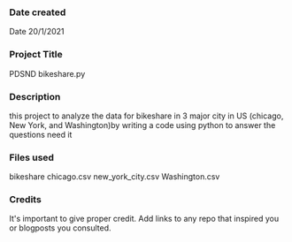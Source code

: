 ### Date created
Date 20/1/2021
### Project Title
PDSND bikeshare.py
### Description
this project to analyze the data for bikeshare in 3 major city in US (chicago, New York, and Washington)by writing a code using python to answer the questions need it 
### Files used
bikeshare
chicago.csv
new_york_city.csv
Washington.csv

### Credits
It's important to give proper credit. Add links to any repo that inspired you or blogposts you consulted.